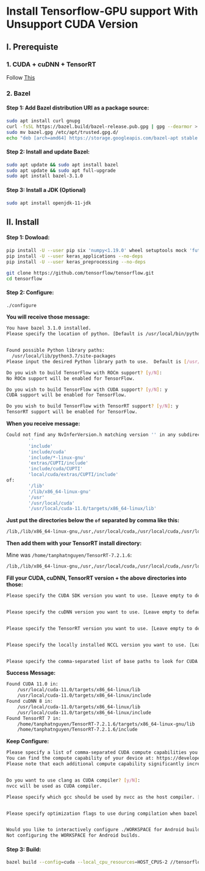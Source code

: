 # Install Tensorflow-GPU support With Unsupport CUDA Version

## I. Prerequiste

### 1. CUDA + cuDNN + TensorRT

Follow [This](https://github.com/CuteBoiz/UbuntuGuide/blob/master/cuda.md)

### 2. Bazel

#### Step 1: Add Bazel distribution URI as a package source:
```sh
sudo apt install curl gnupg
curl -fsSL https://bazel.build/bazel-release.pub.gpg | gpg --dearmor > bazel.gpg
sudo mv bazel.gpg /etc/apt/trusted.gpg.d/
echo "deb [arch=amd64] https://storage.googleapis.com/bazel-apt stable jdk1.8" | sudo tee /etc/apt/sources.list.d/bazel.list
```

#### Step 2: Install and update Bazel:

```sh
sudo apt update && sudo apt install bazel
sudo apt update && sudo apt full-upgrade
sudo apt install bazel-3.1.0
```
#### Step 3: Install a JDK (Optional)
```sh
sudo apt install openjdk-11-jdk
```

## II. Install

#### Step 1: Dowload:
```sh
pip install -U --user pip six 'numpy<1.19.0' wheel setuptools mock 'future>=0.17.1' 'gast==0.3.3' typing_extensions
pip install -U --user keras_applications --no-deps
pip install -U --user keras_preprocessing --no-deps

git clone https://github.com/tensorflow/tensorflow.git
cd tensorflow
```

#### Step 2: Configure:
```sh
./configure
```
**You will receive those message:**
```sh
You have bazel 3.1.0 installed.
Please specify the location of python. [Default is /usr/local/bin/python3]: 


Found possible Python library paths:
  /usr/local/lib/python3.7/site-packages
Please input the desired Python library path to use.  Default is [/usr/local/lib/python3.7/site-packages]

Do you wish to build TensorFlow with ROCm support? [y/N]: 
No ROCm support will be enabled for TensorFlow.

Do you wish to build TensorFlow with CUDA support? [y/N]: y
CUDA support will be enabled for TensorFlow.

Do you wish to build TensorFlow with TensorRT support? [y/N]: y
TensorRT support will be enabled for TensorFlow.
```
**When you receive message:**
```sh
Could not find any NvInferVersion.h matching version '' in any subdirectory:
        ''
        'include'
        'include/cuda'
        'include/*-linux-gnu'
        'extras/CUPTI/include'
        'include/cuda/CUPTI'
        'local/cuda/extras/CUPTI/include'
of:
        '/lib'
        '/lib/x86_64-linux-gnu'
        '/usr'
        '/usr/local/cuda'
        '/usr/local/cuda-11.0/targets/x86_64-linux/lib'
```
**Just put the directories below the `of` separated by comma like this:**
```sh
/lib,/lib/x86_64-linux-gnu,/usr,/usr/local/cuda,/usr/local/cuda,/usr/local/cuda-11.0/targets/x86_64-linux/lib
```
**Then add them with your TensorRT install directory:**

Mine was `/home/tanphatnguyen/TensorRT-7.2.1.6`:
```sh
/lib,/lib/x86_64-linux-gnu,/usr,/usr/local/cuda,/usr/local/cuda,/usr/local/cuda-11.0/targets/x86_64-linux/lib,/home/tanphatnguyen/TensorRT-7.2.1.6
```
**Fill your CUDA, cuDNN, TensorRT version + the above directories into those:**
```sh
Please specify the CUDA SDK version you want to use. [Leave empty to default to CUDA 10]: 11


Please specify the cuDNN version you want to use. [Leave empty to default to cuDNN 7]: 8


Please specify the TensorRT version you want to use. [Leave empty to default to TensorRT 6]: 7


Please specify the locally installed NCCL version you want to use. [Leave empty to use http://github.com/nvidia/nccl]: 


Please specify the comma-separated list of base paths to look for CUDA libraries and headers. [Leave empty to use the default]: /lib,/lib/x86_64-linux-gnu,/usr,/usr/local/cuda,/usr/local/cuda,/usr/local/cuda-11.0/targets/x86_64-linux/lib,/home/tanphatnguyen/TensorRT-7.2.1.6
```
**Success Message:**
```sh
Found CUDA 11.0 in:
    /usr/local/cuda-11.0/targets/x86_64-linux/lib
    /usr/local/cuda-11.0/targets/x86_64-linux/include
Found cuDNN 8 in:
    /usr/local/cuda-11.0/targets/x86_64-linux/lib
    /usr/local/cuda-11.0/targets/x86_64-linux/include
Found TensorRT 7 in:
    /home/tanphatnguyen/TensorRT-7.2.1.6/targets/x86_64-linux-gnu/lib
    /home/tanphatnguyen/TensorRT-7.2.1.6/include
```

**Keep Configure:**
```sh
Please specify a list of comma-separated CUDA compute capabilities you want to build with.
You can find the compute capability of your device at: https://developer.nvidia.com/cuda-gpus. Each capability can be specified as "x.y" or "compute_xy" to include both virtual and binary GPU code, or as "sm_xy" to only include the binary code.
Please note that each additional compute capability significantly increases your build time and binary size, and that TensorFlow only supports compute capabilities >= 3.5 [Default is: 5.2]: 


Do you want to use clang as CUDA compiler? [y/N]: 
nvcc will be used as CUDA compiler.

Please specify which gcc should be used by nvcc as the host compiler. [Default is /usr/bin/gcc]: 


Please specify optimization flags to use during compilation when bazel option "--config=opt" is specified [Default is -march=native -Wno-sign-compare]: 


Would you like to interactively configure ./WORKSPACE for Android builds? [y/N]: 
Not configuring the WORKSPACE for Android builds.
```

#### Step 3: Build:
```sh
bazel build --config=cuda --local_cpu_resources=HOST_CPUS-2 //tensorflow/tools/pip_package:build_pip_package
```


